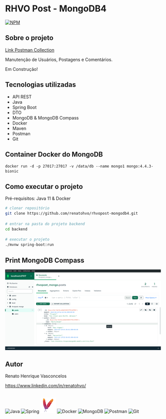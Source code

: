 # RHVO Post - MongoDB4
[![NPM](https://img.shields.io/npm/l/react)](https://github.com/renatohvo/rhvopost-mongodb4/blob/main/LICENSE) 

## Sobre o projeto
[Link Postman Collection](https://elements.getpostman.com/redirect?entityId=21956516-8e69ba20-0dc5-4306-9f08-1e704a40b20e&entityType=collection "Link Postman Collection")

Manutenção de Usuários, Postagens e Comentários.

Em Construção!

## Tecnologias utilizadas

- API REST
- Java
- Spring Boot
- DTO
- MongoDB & MongoDB Compass
- Docker
- Maven
- Postman
- Git

## Container Docker do MongoDB

```
docker run -d -p 27017:27017 -v /data/db --name mongo1 mongo:4.4.3-bionic
```

## Como executar o projeto

Pré-requisitos: Java 11 & Docker

```bash
# clonar repositório
git clone https://github.com/renatohvo/rhvopost-mongodb4.git

# entrar na pasta do projeto backend
cd backend

# executar o projeto
./mvnw spring-boot:run
```

## Print MongoDB Compass
![MongoDB Compass](https://github.com/renatohvo/assets/raw/main/rhvopost-mongodb4/print-rhvopost-mongodb4.png)

## Autor

Renato Henrique Vasconcelos

https://www.linkedin.com/in/renatohvo/

## 

<div display: inline-block>
    <img src="https://cdn.jsdelivr.net/gh/devicons/devicon/icons/java/java-original.svg" alt="Java" width="50" heigth="50" />
    <img src="https://cdn.jsdelivr.net/gh/devicons/devicon/icons/spring/spring-original.svg" alt="Spring" width="50" heigth="50" />
    <img src="https://raw.githubusercontent.com/vscode-icons/vscode-icons/63a4a33b35b50d243716d03b95a955e49db97662/icons/file_type_maven.svg" alt="Maven" width="50" heigth="50" />
    <img src="https://cdn.jsdelivr.net/gh/devicons/devicon/icons/docker/docker-plain.svg" alt="Docker" width="55" heigth="55" />
    <img src="https://cdn.jsdelivr.net/gh/devicons/devicon/icons/mongodb/mongodb-original.svg" alt="MongoDB" width="50" height="50" />
    <img src="https://www.vectorlogo.zone/logos/getpostman/getpostman-icon.svg" alt="Postman" width="50" height="50" />
    <img src="https://cdn.jsdelivr.net/gh/devicons/devicon/icons/git/git-plain.svg" alt="Git" width="50" heigth="50" />
</div>
